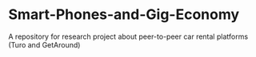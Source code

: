# Smart-Phones-and-Gig-Economy
A repository for research project about peer-to-peer car rental platforms (Turo and GetAround)
